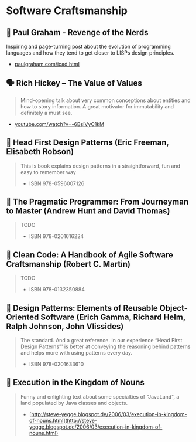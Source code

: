 # Software Craftsmanship

## 📄 Paul Graham - Revenge of the Nerds

Inspiring and page-turning post about the evolution of programming languages and how they tend to get closer to LISPs design principles.

* [paulgraham.com/icad.html](http://www.paulgraham.com/icad.html)

## 🗣 Rich Hickey – The Value of Values

> Mind-opening talk about very common conceptions about entities and how to story information. A great motivator for immutability and definitely a must see.

* [youtube.com/watch?v=-6BsiVyC1kM](https://www.youtube.com/watch?v=-6BsiVyC1kM)

## 📘 Head First Design Patterns \(Eric Freeman, Elisabeth Robson\)

> This is book explains design patterns in a straightforward, fun and easy to remember way
>
> * ISBN 978-0596007126

## 📘 The Pragmatic Programmer: From Journeyman to Master \(Andrew Hunt and David Thomas\)

> TODO
>
> * ISBN 978-0201616224

## 📘 Clean Code: A Handbook of Agile Software Craftsmanship \(Robert C. Martin\)

> TODO
>
> * ISBN 978-0132350884

## 📘 Design Patterns: Elements of Reusable Object-Oriented Software \(Erich Gamma, Richard Helm, Ralph Johnson, John Vlissides\)

> The standard. And a great reference. In our experience “Head First Design Patterns”' is better at conveying the reasoning behind patterns and helps more with using patterns every day.
>
> * ISBN 978-0201633610

## 📘 Execution in the Kingdom of Nouns

> Funny and enlighting text about some specialties of "JavaLand", a land populated by Java classes and objects.
>
> * [http://steve-yegge.blogspot.de/2006/03/execution-in-kingdom-of-nouns.html](http://steve-yegge.blogspot.de/2006/03/execution-in-kingdom-of-nouns.html)

